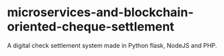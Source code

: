 # microservices-and-blockchain-oriented-cheque-settlement
A digital check settlement system made in Python flask, NodeJS and PHP.
